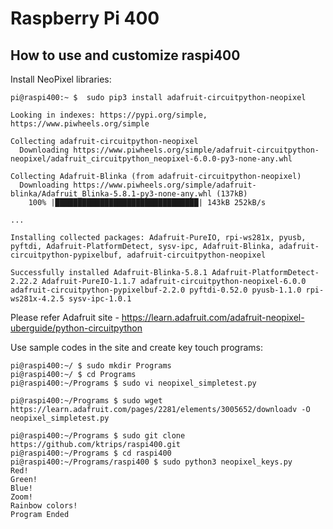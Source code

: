 # Raspberry Pi 400
## How to use and customize raspi400

Install NeoPixel libraries:
```
pi@raspi400:~ $  sudo pip3 install adafruit-circuitpython-neopixel

Looking in indexes: https://pypi.org/simple, https://www.piwheels.org/simple

Collecting adafruit-circuitpython-neopixel
  Downloading https://www.piwheels.org/simple/adafruit-circuitpython-neopixel/adafruit_circuitpython_neopixel-6.0.0-py3-none-any.whl

Collecting Adafruit-Blinka (from adafruit-circuitpython-neopixel)
  Downloading https://www.piwheels.org/simple/adafruit-blinka/Adafruit_Blinka-5.8.1-py3-none-any.whl (137kB)
    100% |████████████████████████████████| 143kB 252kB/s 

...

Installing collected packages: Adafruit-PureIO, rpi-ws281x, pyusb, pyftdi, Adafruit-PlatformDetect, sysv-ipc, Adafruit-Blinka, adafruit-circuitpython-pypixelbuf, adafruit-circuitpython-neopixel

Successfully installed Adafruit-Blinka-5.8.1 Adafruit-PlatformDetect-2.22.2 Adafruit-PureIO-1.1.7 adafruit-circuitpython-neopixel-6.0.0 adafruit-circuitpython-pypixelbuf-2.2.0 pyftdi-0.52.0 pyusb-1.1.0 rpi-ws281x-4.2.5 sysv-ipc-1.0.1
```

Please refer Adafruit site - https://learn.adafruit.com/adafruit-neopixel-uberguide/python-circuitpython

Use sample codes in the site and create key touch programs:

```
pi@raspi400:~/ $ sudo mkdir Programs
pi@raspi400:~/ $ cd Programs
pi@raspi400:~/Programs $ sudo vi neopixel_simpletest.py

pi@raspi400:~/Programs $ sudo wget https://learn.adafruit.com/pages/2281/elements/3005652/downloadv -O neopixel_simpletest.py

pi@raspi400:~/Programs $ sudo git clone https://github.com/ktrips/raspi400.git 
pi@raspi400:~/Programs $ cd raspi400
pi@raspi400:~/Programs/raspi400 $ sudo python3 neopixel_keys.py 
Red!
Green!
Blue!
Zoom!
Rainbow colors!
Program Ended
```

